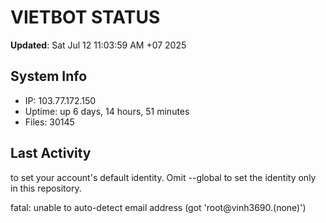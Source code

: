 # VIETBOT STATUS
**Updated**: Sat Jul 12 11:03:59 AM +07 2025

## System Info
- IP: 103.77.172.150
- Uptime: up 6 days, 14 hours, 51 minutes
- Files: 30145

## Last Activity

to set your account's default identity.
Omit --global to set the identity only in this repository.

fatal: unable to auto-detect email address (got 'root@vinh3690.(none)')
